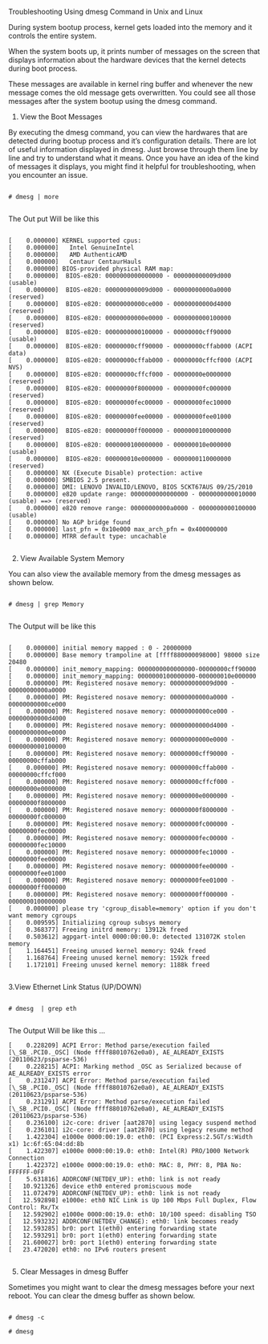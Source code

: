 Troubleshooting Using dmesg Command in Unix and Linux




During system bootup process, kernel gets loaded into the memory and it controls the entire system.

When the system boots up, it prints number of messages on the screen that displays information about the hardware devices that the kernel detects during boot process.

These messages are available in kernel ring buffer and whenever the new message comes the old message gets overwritten. You could see all those messages after the system bootup using the dmesg command.


1. View the Boot Messages

By executing the dmesg command, you can view the hardwares that are detected during bootup process and it’s configuration details. There are lot of useful information displayed in dmesg. Just browse through them line by line and try to understand what it means. Once you have an idea of the kind of messages it displays, you might find it helpful for troubleshooting, when you encounter an issue.


```

# dmesg | more


```


The Out put Will be like this 


```

[    0.000000] KERNEL supported cpus:
[    0.000000]   Intel GenuineIntel
[    0.000000]   AMD AuthenticAMD
[    0.000000]   Centaur CentaurHauls
[    0.000000] BIOS-provided physical RAM map:
[    0.000000]  BIOS-e820: 0000000000000000 - 000000000009d000 (usable)
[    0.000000]  BIOS-e820: 000000000009d000 - 00000000000a0000 (reserved)
[    0.000000]  BIOS-e820: 00000000000ce000 - 00000000000d4000 (reserved)
[    0.000000]  BIOS-e820: 00000000000e0000 - 0000000000100000 (reserved)
[    0.000000]  BIOS-e820: 0000000000100000 - 00000000cff90000 (usable)
[    0.000000]  BIOS-e820: 00000000cff90000 - 00000000cffab000 (ACPI data)
[    0.000000]  BIOS-e820: 00000000cffab000 - 00000000cffcf000 (ACPI NVS)
[    0.000000]  BIOS-e820: 00000000cffcf000 - 00000000e0000000 (reserved)
[    0.000000]  BIOS-e820: 00000000f8000000 - 00000000fc000000 (reserved)
[    0.000000]  BIOS-e820: 00000000fec00000 - 00000000fec10000 (reserved)
[    0.000000]  BIOS-e820: 00000000fee00000 - 00000000fee01000 (reserved)
[    0.000000]  BIOS-e820: 00000000ff000000 - 0000000100000000 (reserved)
[    0.000000]  BIOS-e820: 0000000100000000 - 000000010e000000 (usable)
[    0.000000]  BIOS-e820: 000000010e000000 - 0000000110000000 (reserved)
[    0.000000] NX (Execute Disable) protection: active
[    0.000000] SMBIOS 2.5 present.
[    0.000000] DMI: LENOVO INVALID/LENOVO, BIOS 5CKT67AUS 09/25/2010
[    0.000000] e820 update range: 0000000000000000 - 0000000000010000 (usable) ==> (reserved)
[    0.000000] e820 remove range: 00000000000a0000 - 0000000000100000 (usable)
[    0.000000] No AGP bridge found
[    0.000000] last_pfn = 0x10e000 max_arch_pfn = 0x400000000
[    0.000000] MTRR default type: uncachable


```


2. View Available System Memory


You can also view the available memory from the dmesg messages as shown below.


```

# dmesg | grep Memory


```


The Output will be like this 



```

[    0.000000] initial memory mapped : 0 - 20000000
[    0.000000] Base memory trampoline at [ffff880000098000] 98000 size 20480
[    0.000000] init_memory_mapping: 0000000000000000-00000000cff90000
[    0.000000] init_memory_mapping: 0000000100000000-000000010e000000
[    0.000000] PM: Registered nosave memory: 000000000009d000 - 00000000000a0000
[    0.000000] PM: Registered nosave memory: 00000000000a0000 - 00000000000ce000
[    0.000000] PM: Registered nosave memory: 00000000000ce000 - 00000000000d4000
[    0.000000] PM: Registered nosave memory: 00000000000d4000 - 00000000000e0000
[    0.000000] PM: Registered nosave memory: 00000000000e0000 - 0000000000100000
[    0.000000] PM: Registered nosave memory: 00000000cff90000 - 00000000cffab000
[    0.000000] PM: Registered nosave memory: 00000000cffab000 - 00000000cffcf000
[    0.000000] PM: Registered nosave memory: 00000000cffcf000 - 00000000e0000000
[    0.000000] PM: Registered nosave memory: 00000000e0000000 - 00000000f8000000
[    0.000000] PM: Registered nosave memory: 00000000f8000000 - 00000000fc000000
[    0.000000] PM: Registered nosave memory: 00000000fc000000 - 00000000fec00000
[    0.000000] PM: Registered nosave memory: 00000000fec00000 - 00000000fec10000
[    0.000000] PM: Registered nosave memory: 00000000fec10000 - 00000000fee00000
[    0.000000] PM: Registered nosave memory: 00000000fee00000 - 00000000fee01000
[    0.000000] PM: Registered nosave memory: 00000000fee01000 - 00000000ff000000
[    0.000000] PM: Registered nosave memory: 00000000ff000000 - 0000000100000000
[    0.000000] please try 'cgroup_disable=memory' option if you don't want memory cgroups
[    0.009595] Initializing cgroup subsys memory
[    0.368377] Freeing initrd memory: 13912k freed
[    0.503612] agpgart-intel 0000:00:00.0: detected 131072K stolen memory
[    1.164451] Freeing unused kernel memory: 924k freed
[    1.168764] Freeing unused kernel memory: 1592k freed
[    1.172101] Freeing unused kernel memory: 1188k freed


```


3.View Ethernet Link Status (UP/DOWN)


```

# dmesg  | grep eth


```

The Output Will be like this ...


```
[    0.228209] ACPI Error: Method parse/execution failed [\_SB_.PCI0._OSC] (Node ffff88010762e0a0), AE_ALREADY_EXISTS (20110623/psparse-536)
[    0.228215] ACPI: Marking method _OSC as Serialized because of AE_ALREADY_EXISTS error
[    0.231247] ACPI Error: Method parse/execution failed [\_SB_.PCI0._OSC] (Node ffff88010762e0a0), AE_ALREADY_EXISTS (20110623/psparse-536)
[    0.231291] ACPI Error: Method parse/execution failed [\_SB_.PCI0._OSC] (Node ffff88010762e0a0), AE_ALREADY_EXISTS (20110623/psparse-536)
[    0.236100] i2c-core: driver [aat2870] using legacy suspend method
[    0.236101] i2c-core: driver [aat2870] using legacy resume method
[    1.422304] e1000e 0000:00:19.0: eth0: (PCI Express:2.5GT/s:Width x1) 1c:6f:65:04:dd:8b
[    1.422307] e1000e 0000:00:19.0: eth0: Intel(R) PRO/1000 Network Connection
[    1.422372] e1000e 0000:00:19.0: eth0: MAC: 8, PHY: 8, PBA No: FFFFFF-0FF
[    5.631816] ADDRCONF(NETDEV_UP): eth0: link is not ready
[   10.921326] device eth0 entered promiscuous mode
[   11.072479] ADDRCONF(NETDEV_UP): eth0: link is not ready
[   12.592898] e1000e: eth0 NIC Link is Up 100 Mbps Full Duplex, Flow Control: Rx/Tx
[   12.592902] e1000e 0000:00:19.0: eth0: 10/100 speed: disabling TSO
[   12.593232] ADDRCONF(NETDEV_CHANGE): eth0: link becomes ready
[   12.593285] br0: port 1(eth0) entering forwarding state
[   12.593291] br0: port 1(eth0) entering forwarding state
[   21.600027] br0: port 1(eth0) entering forwarding state
[   23.472020] eth0: no IPv6 routers present


```


5. Clear Messages in dmesg Buffer


Sometimes you might want to clear the dmesg messages before your next reboot. You can clear the dmesg buffer as shown below.


```

# dmesg -c

# dmesg


```



